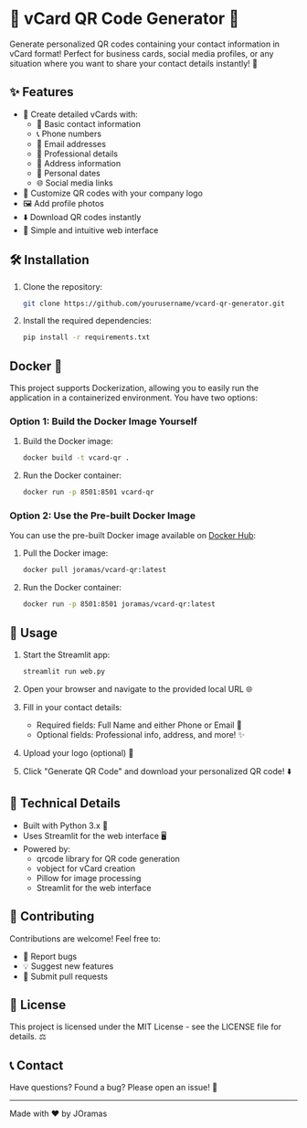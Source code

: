 # 📱 vCard QR Code Generator 🔲

Generate personalized QR codes containing your contact information in vCard format! Perfect for business cards, social media profiles, or any situation where you want to share your contact details instantly! 🚀

## ✨ Features

- 📝 Create detailed vCards with:
  - 👤 Basic contact information
  - 📞 Phone numbers
  - 📧 Email addresses
  - 🏢 Professional details
  - 📍 Address information
  - 🎂 Personal dates
  - 🌐 Social media links
- 🎨 Customize QR codes with your company logo
- 🖼️ Add profile photos
- ⬇️ Download QR codes instantly
- 🎯 Simple and intuitive web interface

## 🛠️ Installation

1. Clone the repository:

    ```bash
    git clone https://github.com/yourusername/vcard-qr-generator.git
    ```

2. Install the required dependencies:

    ```bash
    pip install -r requirements.txt
    ```

## Docker 🐳

This project supports Dockerization, allowing you to easily run the application in a containerized environment. You have two options:

### Option 1: Build the Docker Image Yourself

1. Build the Docker image:

    ```bash
    docker build -t vcard-qr .
    ```

2. Run the Docker container:

    ```bash
    docker run -p 8501:8501 vcard-qr
    ```

### Option 2: Use the Pre-built Docker Image

You can use the pre-built Docker image available on [Docker Hub](https://hub.docker.com/r/JOramas/vcard-qr):

1. Pull the Docker image:

    ```bash
    docker pull joramas/vcard-qr:latest
    ```

2. Run the Docker container:

    ```bash
    docker run -p 8501:8501 joramas/vcard-qr:latest
    ```

## 🚀 Usage

1. Start the Streamlit app:

    ```bash
    streamlit run web.py
    ```

2. Open your browser and navigate to the provided local URL 🌐

3. Fill in your contact details:
   - Required fields: Full Name and either Phone or Email 📝
   - Optional fields: Professional info, address, and more! ✨

4. Upload your logo (optional) 🎨

5. Click "Generate QR Code" and download your personalized QR code! ⬇️

## 🔧 Technical Details

- Built with Python 3.x 🐍
- Uses Streamlit for the web interface 🖥️
- Powered by:
  - qrcode library for QR code generation
  - vobject for vCard creation
  - Pillow for image processing
  - Streamlit for the web interface

## 🤝 Contributing

Contributions are welcome! Feel free to:

- 🐛 Report bugs
- 💡 Suggest new features
- 🔧 Submit pull requests

## 📜 License

This project is licensed under the MIT License - see the LICENSE file for details. ⚖️

## 📞 Contact

Have questions? Found a bug? Please open an issue! 🐞

---

Made with ❤️ by JOramas
